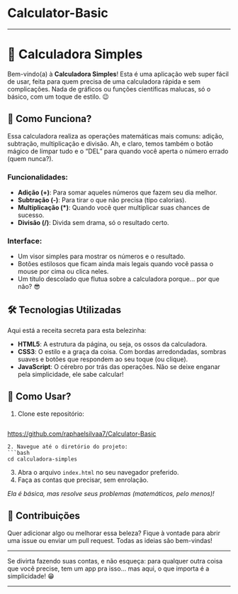 # Calculator-Basic





---

# 🧮 Calculadora Simples

Bem-vindo(a) à **Calculadora Simples**! Esta é uma aplicação web super fácil de usar, feita para quem precisa de uma calculadora rápida e sem complicações. Nada de gráficos ou funções científicas malucas, só o básico, com um toque de estilo. 😉

## 🚀 Como Funciona?

Essa calculadora realiza as operações matemáticas mais comuns: adição, subtração, multiplicação e divisão. Ah, e claro, temos também o botão mágico de limpar tudo e o “DEL” para quando você aperta o número errado (quem nunca?).

### Funcionalidades:
- **Adição (+)**: Para somar aqueles números que fazem seu dia melhor.
- **Subtração (-)**: Para tirar o que não precisa (tipo calorias).
- **Multiplicação (*)**: Quando você quer multiplicar suas chances de sucesso.
- **Divisão (/)**: Divida sem drama, só o resultado certo.

### Interface:
- Um visor simples para mostrar os números e o resultado.
- Botões estilosos que ficam ainda mais legais quando você passa o mouse por cima ou clica neles.
- Um título descolado que flutua sobre a calculadora porque... por que não? 😎

## 🛠️ Tecnologias Utilizadas

Aqui está a receita secreta para esta belezinha:

- **HTML5**: A estrutura da página, ou seja, os ossos da calculadora.
- **CSS3**: O estilo e a graça da coisa. Com bordas arredondadas, sombras suaves e botões que respondem ao seu toque (ou clique).
- **JavaScript**: O cérebro por trás das operações. Não se deixe enganar pela simplicidade, ele sabe calcular!

## 🎉 Como Usar?

1. Clone este repositório:
   ```bash
https://github.com/raphaelsilvaa7/Calculator-Basic
   ```
2. Navegue até o diretório do projeto:
   ```bash
   cd calculadora-simples
   ```
3. Abra o arquivo `index.html` no seu navegador preferido.
4. Faça as contas que precisar, sem enrolação.

*Ela é básica, mas resolve seus problemas (matemáticos, pelo menos)!*

## 🤝 Contribuições

Quer adicionar algo ou melhorar essa beleza? Fique à vontade para abrir uma issue ou enviar um pull request. Todas as ideias são bem-vindas!

---

Se divirta fazendo suas contas, e não esqueça: para qualquer outra coisa que você precise, tem um app pra isso... mas aqui, o que importa é a simplicidade! 😁

---

